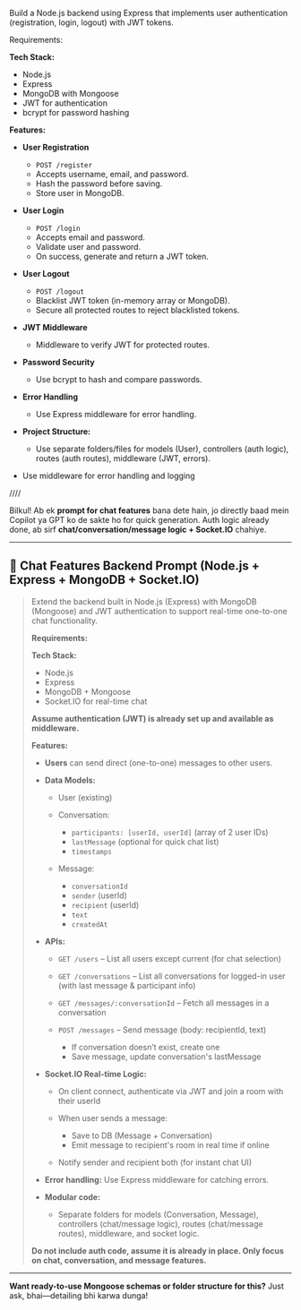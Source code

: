 Build a Node.js backend using Express that implements user authentication (registration, login, logout) with JWT tokens.

Requirements:

**Tech Stack:**

- Node.js
- Express
- MongoDB with Mongoose
- JWT for authentication
- bcrypt for password hashing

**Features:**

- **User Registration**

  - `POST /register`
  - Accepts username, email, and password.
  - Hash the password before saving.
  - Store user in MongoDB.

- **User Login**

  - `POST /login`
  - Accepts email and password.
  - Validate user and password.
  - On success, generate and return a JWT token.

- **User Logout**

  - `POST /logout`
  - Blacklist JWT token (in-memory array or MongoDB).
  - Secure all protected routes to reject blacklisted tokens.

- **JWT Middleware**

  - Middleware to verify JWT for protected routes.

- **Password Security**

  - Use bcrypt to hash and compare passwords.

- **Error Handling**

  - Use Express middleware for error handling.

- **Project Structure:**

  - Use separate folders/files for models (User), controllers (auth logic), routes (auth routes), middleware (JWT, errors).

- Use middleware for error handling and logging

////

Bilkul! Ab ek **prompt for chat features** bana dete hain, jo directly baad mein Copilot ya GPT ko de sakte ho for quick generation.
Auth logic already done, ab sirf **chat/conversation/message logic + Socket.IO** chahiye.

---

## 💬 **Chat Features Backend Prompt (Node.js + Express + MongoDB + Socket.IO)**

> Extend the backend built in Node.js (Express) with MongoDB (Mongoose) and JWT authentication to support real-time one-to-one chat functionality.
>
> **Requirements:**
>
> **Tech Stack:**
>
> - Node.js
> - Express
> - MongoDB + Mongoose
> - Socket.IO for real-time chat
>
> **Assume authentication (JWT) is already set up and available as middleware.**
>
> **Features:**
>
> - **Users** can send direct (one-to-one) messages to other users.
>
> - **Data Models:**
>
>   - User (existing)
>   - Conversation:
>
>     - `participants: [userId, userId]` (array of 2 user IDs)
>     - `lastMessage` (optional for quick chat list)
>     - `timestamps`
>
>   - Message:
>
>     - `conversationId`
>     - `sender` (userId)
>     - `recipient` (userId)
>     - `text`
>     - `createdAt`
>
> - **APIs:**
>
>   - `GET /users` – List all users except current (for chat selection)
>   - `GET /conversations` – List all conversations for logged-in user (with last message & participant info)
>   - `GET /messages/:conversationId` – Fetch all messages in a conversation
>   - `POST /messages` – Send message (body: recipientId, text)
>
>     - If conversation doesn’t exist, create one
>     - Save message, update conversation's lastMessage
>
> - **Socket.IO Real-time Logic:**
>
>   - On client connect, authenticate via JWT and join a room with their userId
>   - When user sends a message:
>
>     - Save to DB (Message + Conversation)
>     - Emit message to recipient's room in real time if online
>
>   - Notify sender and recipient both (for instant chat UI)
>
> - **Error handling:** Use Express middleware for catching errors.
>
> - **Modular code:**
>
>   - Separate folders for models (Conversation, Message), controllers (chat/message logic), routes (chat/message routes), middleware, and socket logic.
>
> **Do not include auth code, assume it is already in place. Only focus on chat, conversation, and message features.**

---

**Want ready-to-use Mongoose schemas or folder structure for this?**
Just ask, bhai—detailing bhi karwa dunga!
